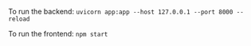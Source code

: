 To run the backend:
`uvicorn app:app --host 127.0.0.1 --port 8000 --reload`

To run the frontend:
`npm start`

